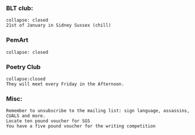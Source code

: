 
### BLT club:
```ad-seealso
collapse: closed
21st of January in Sidney Sussex (chill)
```

### PemArt
```ad-seealso
collapse: closed
```


### Poetry Club
```ad-seealso
collapse:closed
They will meet every Friday in the Afternoon.
```

### Misc:
```ad-seealso
Remember to unsubscribe to the mailing list: sign language, assassins, CUALS and more.
Locate ten pound voucher for SGS
You have a five pound voucher for the writing competition 
```
